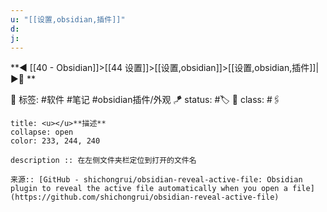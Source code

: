 ```yaml
---
u: "[[设置,obsidian,插件]]"
d:
j: 
---
```


**◀️ [[40 - Obsidian]]>[[44 设置]]>[[设置,obsidian]]>[[设置,obsidian,插件]]| ▶️📎 **  

🧩 标签:  #软件 #笔记 #obsidian插件/外观
🪁 status: #🏷️
🎏 class: #🖇️

```ad-info
title: <u></u>**描述**
collapse: open
color: 233, 244, 240

description :: 在左侧文件夹栏定位到打开的文件名

来源:: [GitHub - shichongrui/obsidian-reveal-active-file: Obsidian plugin to reveal the active file automatically when you open a file](https://github.com/shichongrui/obsidian-reveal-active-file)

```